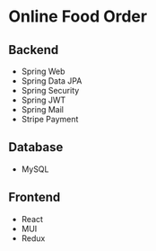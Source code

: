 # Online Food Order
## Backend
- Spring Web
- Spring Data JPA
- Spring Security
- Spring JWT
- Spring Mail
- Stripe Payment
## Database
- MySQL
## Frontend
- React
- MUI
- Redux
